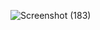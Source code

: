 ![Screenshot (183)](https://github.com/SinghBanta/Simon-Says-Game/assets/146963250/63cb9885-1659-4616-9bcd-5a3795fcd9dc)
